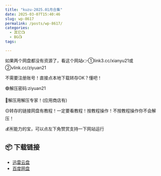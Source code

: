```yaml
---
title: "kuzu-2025.01月合集"
date: 2025-03-07T15:40:46
slug: wp-8617
permalink: /posts/wp-8617/
categories:
  - 其它📺
  - BG📺
tags:

---
```


如果两个网盘都没有资源了，看这个网站👉①link3.cc/xianyu21或②vlink.cc/ziyuan21

不需要注册账号！直接点本地下载转存OK？懂吧！

🟢解压密码:ziyuan21

🔵解压用解压专家！(应用商店有)

🟡转存的链接网盘有教程！一定要看教程！按教程操作！不按教程操作你不会解压！

💰🈶能力的宝，可以点左下角赞赏支持一下网站运行

## 📦 下载链接
- [迅雷云盘](https://blziyuan21.com/pay-download/8617?key=39875d1a2a&down_id=0)
- [百度网盘](https://blziyuan21.com/pay-download/8617?key=39875d1a2a&down_id=1)

